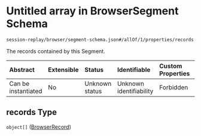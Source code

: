 # Untitled array in BrowserSegment Schema

```txt
session-replay/browser/segment-schema.json#/allOf/1/properties/records
```

The records contained by this Segment.

| Abstract            | Extensible | Status         | Identifiable            | Custom Properties | Additional Properties | Access Restrictions | Defined In                                                                                        |
| :------------------ | :--------- | :------------- | :---------------------- | :---------------- | :-------------------- | :------------------ | :------------------------------------------------------------------------------------------------ |
| Can be instantiated | No         | Unknown status | Unknown identifiability | Forbidden         | Allowed               | Read only           | [segment-schema.json\*](../out/session-replay/browser/segment-schema.json "open original schema") |

## records Type

`object[]` ([BrowserRecord](record-schema.md))

